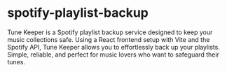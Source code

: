 # spotify-playlist-backup
Tune Keeper is a Spotify playlist backup service designed to keep your music collections safe. Using a React frontend setup with Vite and the Spotify API, Tune Keeper allows you to effortlessly back up your playlists. Simple, reliable, and perfect for music lovers who want to safeguard their tunes.
